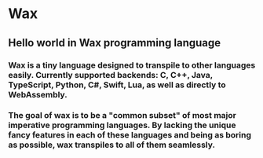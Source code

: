 # Wax
## Hello world in Wax programming language

### Wax is a tiny language designed to transpile to other languages easily. Currently supported backends: C, C++, Java, TypeScript, Python, C#, Swift, Lua, as well as directly to WebAssembly.

### The goal of wax is to be a "common subset" of most major imperative programming languages. By lacking the unique fancy features in each of these languages and being as boring as possible, wax transpiles to all of them seamlessly.
